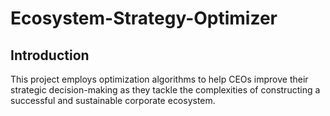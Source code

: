 # Ecosystem-Strategy-Optimizer

## Introduction

This project employs optimization algorithms to help CEOs improve their strategic decision-making as they tackle the complexities of constructing a successful and sustainable corporate ecosystem.
